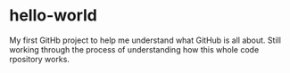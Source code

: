 # hello-world
My first GitHb project to help me understand what GitHub is all about.
Still working through the process of understanding how this whole code rpository works.
